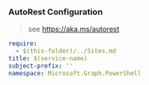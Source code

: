 ### AutoRest Configuration

> see https://aka.ms/autorest

``` yaml
require:
  - $(this-folder)/../Sites.md
title: $(service-name)
subject-prefix: ''
namespace: Microsoft.Graph.PowerShell
```
